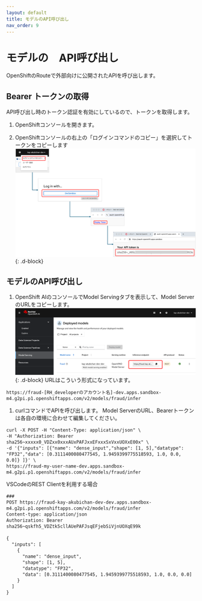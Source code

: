 ```yaml
---
layout: default
title: モデルのAPI呼び出し
nav_order: 9
---
```


# モデルの　API呼び出し

OpenShiftのRouteで外部向けに公開されたAPIを呼び出します。


## Bearer トークンの取得

API呼び出し時のトークン認証を有効にしているので、トークンを取得します。

1. OpenShiftコンソールを開きます。

1. OpenShiftコンソールの右上の「ログインコマンドのコピー」を選択してトークンをコピーします
![](../../assets/ocp_copy_token.png){: .d-block}


## モデルのAPI呼び出し

1. OpenShift AIのコンソールでModel Servingタブを表示して、Model ServerのURLをコピーします。
![](../../assets/oai_copy_model_api_url.png){: .d-block}
URLはこういう形式になっています。
```
https://fraud-[RH_developerのアカウント名]-dev.apps.sandbox-m4.g2pi.p1.openshiftapps.com/v2/models/fraud/infer
```


1. curlコマンドでAPIを呼び出します。
Model ServerのURL、Bearerトークンは各自の環境に合わせて編集してください。
```
curl -X POST -H "Content-Type: application/json" \
-H "Authorization: Bearer sha256~xxxxx0_VDZxx0xxxAUxPAFJxxEFxxxSxVxxUOXxE00x" \
-d '{"inputs": [{"name": "dense_input","shape": [1, 5],"datatype": "FP32","data": [0.3111400080477545, 1.9459399775518593, 1.0, 0.0, 0.0]} ]}' \
https://fraud-my-user-name-dev.apps.sandbox-m4.g2pi.p1.openshiftapps.com/v2/models/fraud/infer
```
VSCodeのREST Clientを利用する場合
```
###
POST https://fraud-kay-akubichan-dev-dev.apps.sandbox-m4.g2pi.p1.openshiftapps.com/v2/models/fraud/infer
Content-type: application/json
Authorization: Bearer sha256~qskfh5_VDZtk5cllAUePAFJsqEFjebSiVjnUOXqE99k

{
  "inputs": [
    {
      "name": "dense_input",
      "shape": [1, 5],
      "datatype": "FP32",
      "data": [0.3111400080477545, 1.9459399775518593, 1.0, 0.0, 0.0]
    } 
  ] 
}
```


